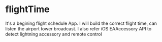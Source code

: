 # flightTime

It's a begining flight schedule App. I will build the correct flight time, can listen the airport tower broadcast.
I also refer iOS EAAccessory API to detect lightning accessory and remote control
